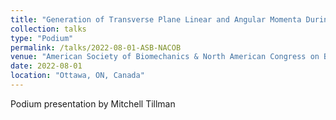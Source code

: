 ```yaml
---
title: "Generation of Transverse Plane Linear and Angular Momenta During 90 Degree Turns"
collection: talks
type: "Podium"
permalink: /talks/2022-08-01-ASB-NACOB
venue: "American Society of Biomechanics & North American Congress on Biomechanics Joint Conference"
date: 2022-08-01
location: "Ottawa, ON, Canada"
---
```


Podium presentation by Mitchell Tillman
